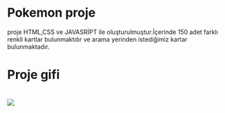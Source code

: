 <h1>Pokemon proje</h1>

proje HTML,CSS ve JAVASRİPT ile oluşturulmuştur.İçerinde 150 adet farklı renkli kartlar bulunmaktdır ve arama yerinden istediğimiz kartar bulunmaktadır.

<h1>Proje gifi<h1>

<img src="./images/Document-Profil-1-Microsoft_-Edge-2023-11-17-12-56-39.gif"/>
